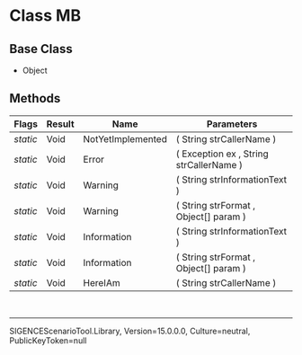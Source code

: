 # Class MB
## Base Class
- Object
## Methods
Flags|Result|Name|Parameters
-|-|-|-
*static*|Void|NotYetImplemented|( String strCallerName )
*static*|Void|Error|( Exception ex , String strCallerName )
*static*|Void|Warning|( String strInformationText )
*static*|Void|Warning|( String strFormat , Object[] param )
*static*|Void|Information|( String strInformationText )
*static*|Void|Information|( String strFormat , Object[] param )
*static*|Void|HereIAm|( String strCallerName )

<br /><hr />
SIGENCEScenarioTool.Library, Version=15.0.0.0, Culture=neutral, PublicKeyToken=null
